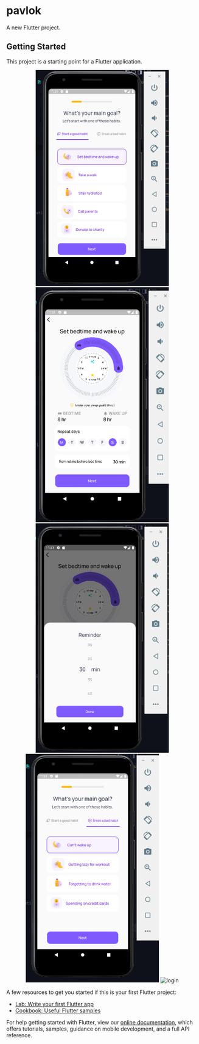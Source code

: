 # pavlok

A new Flutter project.

## Getting Started

This project is a starting point for a Flutter application.
<p align="center">
  <img src="asset\image\screen10.png" width="350" title="home screen">
  <img src="asset\image\screen30.png" width="350"> 
  <img src="asset\image\screen40.png" width="350">
  <img src="asset\image\screen20.png" width="350"
   alt="drawer">                                                    
  <img src="asset\image\login.png" width="350" alt="login"> 
</p>

A few resources to get you started if this is your first Flutter project:

- [Lab: Write your first Flutter app](https://flutter.dev/docs/get-started/codelab)
- [Cookbook: Useful Flutter samples](https://flutter.dev/docs/cookbook)

For help getting started with Flutter, view our
[online documentation](https://flutter.dev/docs), which offers tutorials,
samples, guidance on mobile development, and a full API reference.
